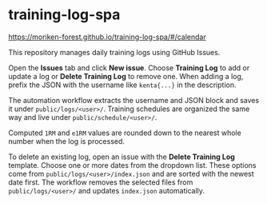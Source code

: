 # training-log-spa

https://moriken-forest.github.io/training-log-spa/#/calendar


This repository manages daily training logs using GitHub Issues.

Open the **Issues** tab and click **New issue**. Choose **Training Log** to add or update a log or **Delete Training Log** to remove one.
When adding a log, prefix the JSON with the username like `kenta{...}` in the description.

The automation workflow extracts the username and JSON block and saves it under `public/logs/<user>/`.
Training schedules are organized the same way and live under `public/schedule/<user>/`.

Computed `1RM` and `e1RM` values are rounded down to the nearest whole number when the log is processed.

To delete an existing log, open an issue with the **Delete Training Log** template.
Choose one or more dates from the dropdown list. These options come from `public/logs/<user>/index.json`
and are sorted with the newest date first. The workflow removes the selected files
from `public/logs/<user>/` and updates `index.json` automatically.

